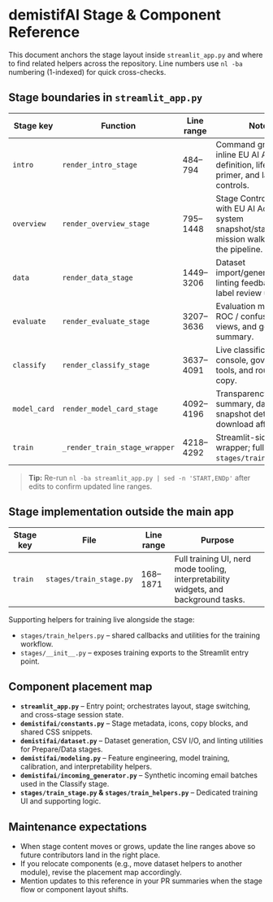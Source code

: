 # demistifAI Stage & Component Reference

This document anchors the stage layout inside `streamlit_app.py` and where to find related helpers across the repository. Line
numbers use `nl -ba` numbering (1-indexed) for quick cross-checks.

## Stage boundaries in `streamlit_app.py`
| Stage key | Function | Line range | Notes |
| --- | --- | --- | --- |
| `intro` | `render_intro_stage` | 484–794 | Command grid with inline EU AI Act definition, lifecycle primer, and launch controls. |
| `overview` | `render_overview_stage` | 795–1448 | Stage Control Room with EU AI Act framing, system snapshot/status, and mission walkthrough of the pipeline. |
| `data` | `render_data_stage` | 1449–3206 | Dataset import/generation, linting feedback, and label review utilities. |
| `evaluate` | `render_evaluate_stage` | 3207–3636 | Evaluation metrics, ROC / confusion matrix views, and governance summary. |
| `classify` | `render_classify_stage` | 3637–4091 | Live classification console, governance tools, and routing copy. |
| `model_card` | `render_model_card_stage` | 4092–4196 | Transparency summary, dataset snapshot details, and download affordances. |
| `train` | `_render_train_stage_wrapper` | 4218–4292 | Streamlit-side wrapper; full UI lives in `stages/train_stage.py`. |

> **Tip:** Re-run `nl -ba streamlit_app.py | sed -n 'START,ENDp'` after edits to confirm updated line ranges.

## Stage implementation outside the main app
| Stage key | File | Line range | Purpose |
| --- | --- | --- | --- |
| `train` | `stages/train_stage.py` | 168–1871 | Full training UI, nerd mode tooling, interpretability widgets, and background tasks. |

Supporting helpers for training live alongside the stage:
- `stages/train_helpers.py` – shared callbacks and utilities for the training workflow.
- `stages/__init__.py` – exposes training exports to the Streamlit entry point.

## Component placement map
- **`streamlit_app.py`** – Entry point; orchestrates layout, stage switching, and cross-stage session state.
- **`demistifai/constants.py`** – Stage metadata, icons, copy blocks, and shared CSS snippets.
- **`demistifai/dataset.py`** – Dataset generation, CSV I/O, and linting utilities for Prepare/Data stages.
- **`demistifai/modeling.py`** – Feature engineering, model training, calibration, and interpretability helpers.
- **`demistifai/incoming_generator.py`** – Synthetic incoming email batches used in the Classify stage.
- **`stages/train_stage.py` & `stages/train_helpers.py`** – Dedicated training UI and supporting logic.

## Maintenance expectations
- When stage content moves or grows, update the line ranges above so future contributors land in the right place.
- If you relocate components (e.g., move dataset helpers to another module), revise the placement map accordingly.
- Mention updates to this reference in your PR summaries when the stage flow or component layout shifts.
